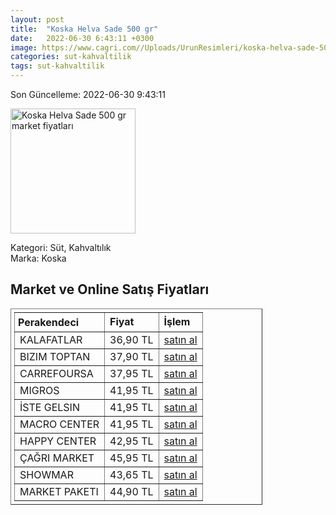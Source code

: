 ```yaml
---
layout: post
title:  "Koska Helva Sade 500 gr"
date:   2022-06-30 6:43:11 +0300
image: https://www.cagri.com//Uploads/UrunResimleri/koska-helva-sade-500-gr-18f2.jpg
categories: sut-kahvaltilik
tags: sut-kahvaltilik
---
```


Son Güncelleme: 2022-06-30 9:43:11

<img src="https://www.cagri.com//Uploads/UrunResimleri/koska-helva-sade-500-gr-18f2.jpg" width="200" alt="Koska Helva Sade 500 gr market fiyatları" />

Kategori: Süt, Kahvaltılık
<br />
Marka: Koska

<h2>Market ve Online Satış Fiyatları</h2>

<table border="1" style="padding: 5px;width:80%;">
  <tr>
    <td style="padding: 5px;"><strong>Perakendeci</strong></td>
    <td><strong>Fiyat</strong></td>
    <td><strong>İşlem</strong></td>
  </tr>
  <tr>
              <td title="Kalafatlar">KALAFATLAR</td>
              <td>36,90 TL</td>
              <td><a title="Kalafatlar" target="_blank" href="https://www.kalafatlar.com/urun/koska-sade-helva-500-gr">satın al</a></td>
            </tr><tr>
              <td title="Bizim Toptan">BIZIM TOPTAN</td>
              <td>37,90 TL</td>
              <td><a title="Bizim Toptan" target="_blank" href="https://www.bizimtoptan.com.tr/koska-helva-sade-500-g">satın al</a></td>
            </tr><tr>
              <td title="CarrefourSA">CARREFOURSA</td>
              <td>37,95 TL</td>
              <td><a title="CarrefourSA" target="_blank" href="https://www.carrefoursa.com/koska-sade-helva-500-g-paket-p-30090805">satın al</a></td>
            </tr><tr>
              <td title="Migros">MIGROS</td>
              <td>41,95 TL</td>
              <td><a title="Migros" target="_blank" href="https://www.migros.com.tr/koska-sade-helva-paket-500-g-p-6c0854">satın al</a></td>
            </tr><tr>
              <td title="İste Gelsin">İSTE GELSIN</td>
              <td>41,95 TL</td>
              <td><a title="İste Gelsin" target="_blank" href="https://www.istegelsin.com/urun/koska-sade-helva-500-gr_KSK13-AD">satın al</a></td>
            </tr><tr>
              <td title="Macro Center">MACRO CENTER</td>
              <td>41,95 TL</td>
              <td><a title="Macro Center" target="_blank" href="https://www.macrocenter.com.tr/koska-sade-helva-paket-500-g-p-6c0854">satın al</a></td>
            </tr><tr>
              <td title="Happy Center">HAPPY CENTER</td>
              <td>42,95 TL</td>
              <td><a title="Happy Center" target="_blank" href="https://www.happycenter.com.tr/Koska_500_Gr_Helva_Sade">satın al</a></td>
            </tr><tr>
              <td title="Çağrı Market">ÇAĞRI MARKET</td>
              <td>45,95 TL</td>
              <td><a title="Çağrı Market" target="_blank" href="https://www.cagri.com/koska-helva-sade-500-gr">satın al</a></td>
            </tr><tr>
              <td title="Showmar">SHOWMAR</td>
              <td>43,65 TL</td>
              <td><a title="Showmar" target="_blank" href="https://www.showmar.com.tr/urun/koska-helva-sade-500gr">satın al</a></td>
            </tr><tr>
              <td title="Market Paketi">MARKET PAKETI</td>
              <td>44,90 TL</td>
              <td><a title="Market Paketi" target="_blank" href="https://www.marketpaketi.com.tr/koska-tahin-helvasi-sade-500-gr-p-547667">satın al</a></td>
            </tr>
</table>
